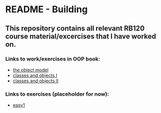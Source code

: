 # README - Building #

## This repository contains all relevant RB120 course material/excercises that I have worked on.

### Links to work/exercises in OOP book:
- [the object model](https://github.com/aj-clarke/RB120/tree/main/OOP_book_examples_and_exercises.rb/01_the_object_model)
- [classes and objects I](https://github.com/aj-clarke/RB120/tree/main/OOP_book_examples_and_exercises.rb/02_classes_and_objects_i)
- [classes and objects II](https://github.com/aj-clarke/RB120/tree/main/OOP_book_examples_and_exercises.rb/02_classes_and_objects_ii)

### Links to exercises (placeholder for now):
- [easy1](https://github.com/aj-clarke/RB120/tree/main/small_problems/easy1)